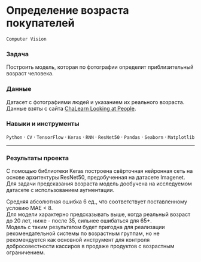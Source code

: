 # Определение возраста покупателей
`Computer Vision` 
### Задача
Построить модель, которая по фотографии определит приблизительный возраст человека. 

### Данные  
Датасет с фотографиями людей и указанием их реального возраста. Данные взяты с сайта [ChaLearn Looking at People](https://chalearnlap.cvc.uab.cat/dataset/26/description/).

### Навыки и инструменты
`Python`  ·  `CV` ·  `TensorFlow` · `Keras` ·  `RNN` ·   `ResNet50` · `Pandas` · `Seaborn` ·  `Matplotlib`

---

### Результаты проекта
 
С помощью библиотеки Keras построена свёрточная нейронная сеть на основе архитектуры ResNet50, предобученная на датасете Imagenet. 
Для задачи предсказания возраста модель дообучена на исследуемом датасете с использованием аугментации.  

Средняя абсолютная ошибка 6 ед., что соответствует поставленному условию MAE < 8.    
Для модели характерно предсказывать выше, когда реальный возраст до 20 лет, ниже - после 35, сильнее ошибаться для 65+.  
Модель с таким результатом будет пригодна для реализации рекомендательной системы по возрастным группам, но не рекомендуется как основной инструмент для контроля добросовестности кассиров в продаже продуктов с возрастным ограничением.

